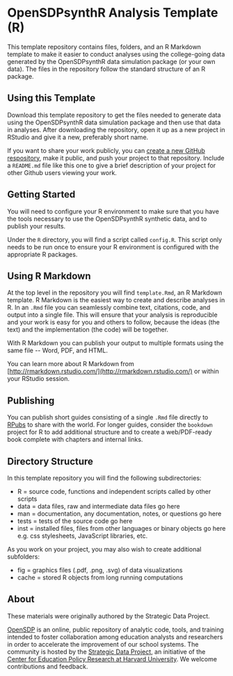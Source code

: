 # OpenSDPsynthR Analysis Template (R)

This template repository contains files, folders, and an R Markdown template to make it easier to conduct analyses using the college-going data generated by the OpenSDPsynthR data simulation package (or your own data). The files in the repository follow the standard structure of an R package.

## Using this Template

Download this template repository to get the files needed to generate data using the OpenSDPsynthR data simulation package and then use that data in analyses. After downloading the repository, open it up as a new project in RStudio and give it a new, preferably short name.

If you want to share your work publicly, you can
[create a new GitHub respository](https://help.github.com/articles/create-a-repo/), make it public, and
push your project to that repository. Include a `README.md` file like this one to give a brief description
of your project for other Github users viewing your work.

## Getting Started

You will need to configure your R
environment to make sure that you have the tools necessary to use the OpenSDPsynthR
synthetic data, and to publish your results.

Under the `R` directory, you will find a script called `config.R`. This script
only needs to be run once to ensure your R environment is configured with the
appropriate R packages.

## Using R Markdown

At the top level in the repository you will find `template.Rmd`, an R Markdown template. R Markdown is the easiest way
to create and describe analyses in R. In an `.Rmd` file
you can seamlessly combine text, citations, code, and output into a single
file. This will ensure that your analysis is reproducible and your work
is easy for you and others to follow, because the ideas (the text) and the
implementation (the code) will be together.

With R Markdown you can publish your output to multiple formats using the same
file -- Word, PDF, and HTML.

You can learn more about R Markdown from
[http://rmarkdown.rstudio.com/](http://rmarkdown.rstudio.com/) or within your
RStudio session.

## Publishing

You can publish short guides consisting of a single `.Rmd` file  directly to [RPubs](https://rpubs.com/) to share with the world.
For longer guides, consider the `bookdown` project for R to add additional
structure and to create a web/PDF-ready book complete with chapters and
internal links.

## Directory Structure

In this template repository you
will find the following subdirectories:

- R = source code, functions and independent scripts called by other scripts
- data = data files, raw and intermediate data files go here
- man = documentation, any documentation, notes, or questions go here
- tests = tests of the source code go here
- inst = installed files, files from other languages or binary objects go here
e.g. css stylesheets, JavaScript libraries, etc.

As you work on your project, you may also wish to create additional subfolders:

- fig = graphics files (.pdf, .png, .svg) of data visualizations
- cache = stored R objects from long running computations

## About

These materials were originally authored by the Strategic Data Project.

[OpenSDP](https://opensdp.github.io) is an online, public repository of analytic
code, tools, and training intended to foster collaboration among education
analysts and researchers in order to accelerate the improvement of our school
systems. The community is hosted by the
[Strategic Data Project](https://sdp.cepr.harvard.edu), an initiative of the
[Center for Education Policy Research at Harvard University](https://cepr.harvard.edu).
We welcome contributions and feedback.

